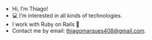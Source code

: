 - Hi, I’m Thiago!
- 💻 I’m interested in all kinds of technologies.
- I work with Ruby on Rails 💎
- Contact me by email: thiagomarques408@gmail.com.
